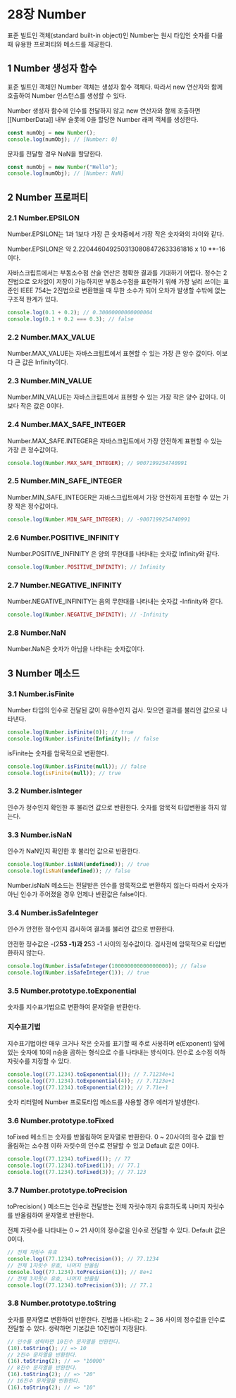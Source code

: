 # 28장 Number

표준 빌트인 객체(standard built-in object)인 Number는 원시 타입인 숫자를 다룰 때 유용한 프로퍼티와 메소드를 제공한다.

## 1 Number 생성자 함수

표준 빌트인 객체인 Number 객체는 생성자 함수 객체다. 따라서 new 연산자와 함께 호출하여 Number 인스턴스를 생성할 수 있다.

Number 생성자 함수에 인수를 전달하지 않고 new 연산자와 함께 호출하면 [[NumberData]] 내부 슬롯에 0을 할당한 Number 래퍼 객체를 생성한다.

```javascript
const numObj = new Number();
console.log(numObj); // [Number: 0]
```

문자를 전달할 경우 NaN을 할당한다.

```javascript
const numObj = new Number("Hello");
console.log(numObj); // [Number: NaN]
```

## 2 Number 프로퍼티

### 2.1 Number.EPSILON

Number.EPSILON는 1과 1보다 가장 큰 숫자중에서 가장 작은 숫자와의 차이와 같다.

Number.EPSILON은 약 2.2204460492503130808472633361816 x 10 **-16이다.

자바스크립트에서는 부동소수점 산술 연산은 정확한 결과를 기대하기 어렵다. 정수는 2진법으로 오차없이 저장이 가능하지만 부동소수점을 표현하기 위해 가장 널리 쓰이는 표준인 IEEE 754는 2진법으로 변환했을 때 무한
소수가 되어 오차가 발생할 수밖에 없는 구조적 한계가 있다.

```javascript
console.log(0.1 + 0.2); // 0.30000000000000004
console.log(0.1 + 0.2 === 0.3); // false
```

### 2.2 Number.MAX_VALUE

Number.MAX_VALUE는 자바스크립트에서 표현할 수 있는 가장 큰 양수 값이다. 이보다 큰 값은 Infinity이다.

### 2.3 Number.MIN_VALUE

Number.MIN_VALUE는 자바스크립트에서 표현할 수 있는 가장 작은 양수 값이다. 이보다 작은 값은 0이다.

### 2.4 Number.MAX_SAFE_INTEGER

Number.MAX_SAFE.INTEGER은 자바스크립트에서 가장 안전하게 표현할 수 있는 가장 큰 정수값이다.

```javascript
console.log(Number.MAX_SAFE_INTEGER); // 9007199254740991
```

### 2.5 Number.MIN_SAFE_INTEGER

Number.MIN_SAFE_INTEGER은 자바스크립트에서 가장 안전하게 표현할 수 있는 가장 작은 정수값이다.

```javascript
console.log(Number.MIN_SAFE_INTEGER); // -9007199254740991
```

### 2.6 Number.POSITIVE_INFINITY

Number.POSITIVE_INFINITY 은 양의 무한대를 나타내는 숫자값 Infinity와 같다.

```javascript
console.log(Number.POSITIVE_INFINITY); // Infinity
```

### 2.7 Number.NEGATIVE_INFINITY

Number.NEGATIVE_INFINITY는 음의 무한대를 나타내는 숫자값 -Infinity와 같다.

```javascript
console.log(Number.NEGATIVE_INFINITY); // -Infinity
```

### 2.8 Number.NaN

Number.NaN은 숫자가 아님을 나타내는 숫자값이다.

## 3 Number 메소드

### 3.1 Number.isFinite

Number 타입의 인수로 전달된 값이 유한수인지 검사. 맞으면 결과를 불리언 값으로 나타낸다.

```javascript
console.log(Number.isFinite(0)); // true
console.log(Number.isFinite(Infinity)); // false
```

isFinite는 숫자를 암묵적으로 변환한다.

```javascript
console.log(Number.isFinite(null)); // false
console.log(isFinite(null)); // true
```

### 3.2 Number.isInteger

인수가 정수인지 확인한 후 불리언 값으로 반환한다. 숫자를 암묵적 타입변환을 하지 않는다.

### 3.3 Number.isNaN

인수가 NaN인지 확인한 후 불리언 값으로 반환한다.

```javascript
console.log(Number.isNaN(undefined)); // true
console.log(isNaN(undefined)); // false
```

Number.isNaN 메소드는 전달받은 인수를 암묵적으로 변환하지 않는다 따라서 숫자가 아닌 인수가 주어졌을 경우 언제나 반환값은 false이다.

### 3.4 Number.isSafeInteger

인수가 안전한 정수인지 검사하여 결과를 불리언 값으로 반환한다.

안전한 정수값은 -(2**53 -1)과 2**53 -1 사이의 정수값이다. 검사전에 암묵적으로 타입변환하지 않는다.

```javascript
console.log(Number.isSafeInteger(100000000000000000)); // false
console.log(Number.isSafeInteger(1)); // true
```

### 3.5 Number.prototype.toExponential

숫자를 지수표기법으로 변환하여 문자열을 반환한다.

### 지수표기법

지수표기법이란 매우 크거나 작은 숫자를 표기할 때 주로 사용하며 e(Exponent) 앞에 있는 숫자에 10의 n승을 곱하는 형식으로 수를 나타내는 방식이다. 인수로 소수점 이하 자릿수를 지정할 수 있다.

```javascript
console.log((77.1234).toExponential()); // 7.71234e+1
console.log((77.1234).toExponential(4)); // 7.7123e+1
console.log((77.1234).toExponential(2)); // 7.71e+1
```

숫자 리터럴에 Number 프로토타입 메소드를 사용할 경우 에러가 발생한다.

### 3.6 Number.prototype.toFixed

toFixed 메소드는 숫자를 반올림하여 문자열로 반환한다. 0 ~ 20사이의 정수 값을 반올림하는 소수점 이하 자릿수의 인수로 전달할 수 있고 Default 값은 0이다.

```javascript
console.log((77.1234).toFixed()); // 77
console.log((77.1234).toFixed(1)); // 77.1
console.log((77.1234).toFixed(3)); // 77.123
```

### 3.7 Number.prototype.toPrecision

toPrecision( ) 메소드는 인수로 전달받는 전체 자릿수까지 유효하도록 나머지 자릿수를 반올림하여 문자열로 반환한다.

전체 자릿수를 나타내는 0 ~ 21 사이의 정수값을 인수로 전달할 수 있다. Default 값은 0이다.

```javascript
// 전체 자릿수 유효
console.log((77.1234).toPrecision()); // 77.1234
// 전체 1자릿수 유효, 나머지 반올림
console.log((77.1234).toPrecision(1)); // 8e+1
// 전체 3자릿수 유효, 나머지 반올림
console.log((77.1234).toPrecision(3)); // 77.1
```

### 3.8 Number.prototype.toString

숫자를 문자열로 변환하여 반환한다. 진법을 나타내는 2 ~ 36 사이의 정수값을 인수로 전달할 수 있다. 생략하면 기본값은 10진법이 지정된다.

```javascript
// 인수를 생략하면 10진수 문자열을 반환한다.
(10).toString(); // => 10
// 2진수 문자열을 반환한다.
(16).toString(2); // => "10000"
// 8진수 문자열을 반환한다.
(16).toString(2); // => "20"
// 16진수 문자열을 반환한다.
(16).toString(2); // => "10"
```